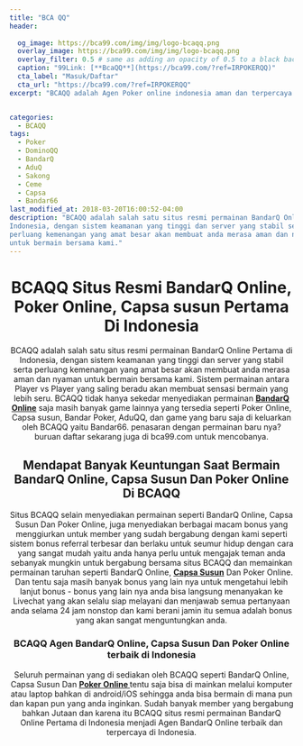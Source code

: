 ```yaml
---
title: "BCA QQ"
header:
  
  og_image: https://bca99.com/img/img/logo-bcaqq.png
  overlay_image: https://bca99.com/img/img/logo-bcaqq.png
  overlay_filter: 0.5 # same as adding an opacity of 0.5 to a black background
  caption: "99Link: [**BcaQQ**](https://bca99.com/?ref=IRPOKERQQ)"
  cta_label: "Masuk/Daftar"
  cta_url: "https://bca99.com/?ref=IRPOKERQQ"
excerpt: "BCAQQ adalah Agen Poker online indonesia aman dan terpercaya yang menyediakan permainan Bandarq Online, DominoQQ, Capsa Susun, Bandar Poker, AduQ dan PokerQQ."


categories:
  - BCAQQ
tags:
  - Poker
  - DominoQQ
  - BandarQ
  - AduQ
  - Sakong
  - Ceme
  - Capsa
  - Bandar66
last_modified_at: 2018-03-20T16:00:52-04:00
description: "BCAQQ adalah salah satu situs resmi permainan BandarQ Online Pertama di
Indonesia, dengan sistem keamanan yang tinggi dan server yang stabil serta
perluang kemenangan yang amat besar akan membuat anda merasa aman dan nyaman
untuk bermain bersama kami."
---
```

<center><h1>BCAQQ Situs Resmi BandarQ Online, Poker
Online, Capsa susun Pertama Di Indonesia</h1><p>BCAQQ adalah salah satu situs resmi permainan BandarQ Online Pertama di
Indonesia, dengan sistem keamanan yang tinggi dan server yang stabil serta
perluang kemenangan yang amat besar akan membuat anda merasa aman dan nyaman
untuk bermain bersama kami. Sistem permainan antara Player vs Player yang
saling beradu akan membuat sensasi bermain yang lebih seru. BCAQQ tidak hanya
sekedar menyediakan permainan <a href="/" target="_blank" title="BandarQ Online"><strong>BandarQ Online</strong></a> saja masih banyak
game lainnya yang tersedia seperti Poker Online, Capsa susun, Bandar Poker,
AduQQ, dan game yang baru saja di keluarkan oleh BCAQQ yaitu Bandar66. penasaran
dengan permainan baru nya? buruan daftar sekarang juga di bca99.com untuk
mencobanya.</p><h2>Mendapat Banyak Keuntungan Saat Bermain BandarQ
Online, Capsa Susun Dan Poker Online Di BCAQQ</h2>
<p>Situs BCAQQ selain menyediakan permainan seperti BandarQ Online, Capsa Susun Dan
Poker Online, juga menyediakan berbagai macam bonus yang menggiurkan untuk
member yang sudah bergabung dengan kami seperti sistem bonus referral terbesar
dan berlaku untuk seumur hidup dengan cara yang sangat mudah yaitu anda hanya
perlu untuk mengajak teman anda sebanyak mungkin untuk bergabung bersama situs
BCAQQ dan memainkan permainan taruhan seperti BandarQ Online, <a href="/" target="_blank" title="Capsa Susun
Online"><strong>Capsa Susun</strong></a> Dan Poker Online. Dan tentu saja masih
banyak bonus yang lain nya untuk mengetahui lebih lanjut bonus - bonus yang lain
nya anda bisa langsung menanyakan ke Livechat yang akan selalu siap melayani dan
menjawab semua pertanyaan anda selama 24 jam nonstop dan kami berani jamin itu
semua adalah bonus yang akan sangat menguntungkan anda.</p>
<h3>BCAQQ Agen BandarQ Online, Capsa
Susun Dan <strong>Poker Online</strong> terbaik di Indonesia</h3>
<p>Seluruh permainan yang di sediakan oleh BCAQQ seperti BandarQ Online, Capsa
Susun Dan <a href="/" target="_blank" title="BandarQ
Online"><strong>Poker Online </strong></a>tentu saja bisa di mainkan melalui
komputer atau laptop bahkan di android/iOS sehingga anda bisa bermain di mana
pun dan kapan pun yang anda inginkan. Sudah banyak member yang bergabung bahkan
Jutaan dan karena itu BCAQQ situs resmi permainan BandarQ Online Pertama di
Indonesia menjadi Agen BandarQ Online terbaik dan terpercaya di Indonesia. </p>
</center>

